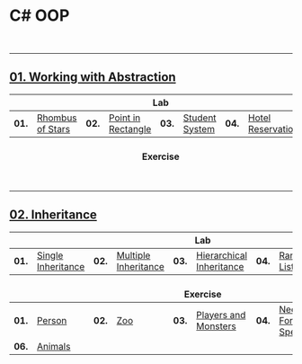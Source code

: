 # C# OOP

<br/>

---

## <a href="https://github.com/radrex/SoftuniCourses/tree/master/C%23%20Web%20Developer/C%23%20Advanced/C%23%20OOP/01.Working%20with%20Abstraction">01. Working with Abstraction</a>

<table>
  <thead>
    <tr>
      <th colspan="10" style="text-align:center;">Lab</th>
    </tr>
  </thead>
  <tbody>
    <tr>
      <td><b>01.</b></td>
      <td><a href="https://github.com/radrex/SoftuniCourses/tree/master/C%23%20Web%20Developer/C%23%20Advanced/C%23%20OOP/01.Working%20with%20Abstraction/Lab/P01_RhombusOfStars">Rhombus of Stars</a></td>
      <td><b>02.</b></td>
      <td><a href="https://github.com/radrex/SoftuniCourses/tree/master/C%23%20Web%20Developer/C%23%20Advanced/C%23%20OOP/01.Working%20with%20Abstraction/Lab/P02_PointInRectangle">Point in Rectangle</a></td>
      <td><b>03.</b></td>
      <td><a href="https://github.com/radrex/SoftuniCourses/tree/master/C%23%20Web%20Developer/C%23%20Advanced/C%23%20OOP/01.Working%20with%20Abstraction/Lab/P03_StudentSystem">Student System</a></td>
      <td><b>04.</b></td>
      <td><a href="https://github.com/radrex/SoftuniCourses/tree/master/C%23%20Web%20Developer/C%23%20Advanced/C%23%20OOP/01.Working%20with%20Abstraction/Lab/P04_HotelReservation">Hotel Reservation</a></td>
      <td colspan="2"></td>
    </tr>
  </tbody>
  <thead>
    <tr>
      <th colspan="10" style="text-align:center;"><br>Exercise</th>
    </tr>
  </thead>
  <tbody>
    
  </tbody>
</table>

<br/>

---

## <a href="https://github.com/radrex/SoftuniCourses/tree/master/C%23%20Web%20Developer/C%23%20Advanced/C%23%20OOP/02.Inheritance">02. Inheritance</a>

<table>
  <thead>
    <tr>
      <th colspan="10" style="text-align:center;">Lab</th>
    </tr>
  </thead>
  <tbody>
    <tr>
      <td><b>01.</b></td>
      <td><a href="https://github.com/radrex/SoftuniCourses/tree/master/C%23%20Web%20Developer/C%23%20Advanced/C%23%20OOP/02.Inheritance/Lab/P01_SingleInheritance/Farm/Farm">Single Inheritance</a></td>
      <td><b>02.</b></td>
      <td><a href="https://github.com/radrex/SoftuniCourses/tree/master/C%23%20Web%20Developer/C%23%20Advanced/C%23%20OOP/02.Inheritance/Lab/P02_MultipleInheritance/Farm/Farm">Multiple Inheritance</a></td>
      <td><b>03.</b></td>
      <td><a href="https://github.com/radrex/SoftuniCourses/tree/master/C%23%20Web%20Developer/C%23%20Advanced/C%23%20OOP/02.Inheritance/Lab/P03_HierarchicalInheritance/Farm/Farm">Hierarchical Inheritance</a></td>
      <td><b>04.</b></td>
      <td><a href="https://github.com/radrex/SoftuniCourses/tree/master/C%23%20Web%20Developer/C%23%20Advanced/C%23%20OOP/02.Inheritance/Lab/P04_RandomList/CustomRandomList/CustomRandomList">Random List</a></td>
      <td><b>05.</b></td>
      <td><a href="https://github.com/radrex/SoftuniCourses/tree/master/C%23%20Web%20Developer/C%23%20Advanced/C%23%20OOP/02.Inheritance/Lab/P05_StackOfStrings/CustomStack/CustomStack">Stack of Strings</a></td>
    </tr>
  </tbody>
  <thead>
    <tr>
      <th colspan="10" style="text-align:center;"><br>Exercise</th>
    </tr>
  </thead>
  <tbody>
    <tr>
      <td><b>01.</b></td>
      <td><a href="https://github.com/radrex/SoftuniCourses/tree/master/C%23%20Web%20Developer/C%23%20Advanced/C%23%20OOP/02.Inheritance/Exercise/P01_Person">Person</a></td>
      <td><b>02.</b></td>
      <td><a href="https://github.com/radrex/SoftuniCourses/tree/master/C%23%20Web%20Developer/C%23%20Advanced/C%23%20OOP/02.Inheritance/Exercise/P02_Zoo/Zoo/Zoo">Zoo</a></td>
      <td><b>03.</b></td>
      <td><a href="https://github.com/radrex/SoftuniCourses/tree/master/C%23%20Web%20Developer/C%23%20Advanced/C%23%20OOP/02.Inheritance/Exercise/P03_PlayersAndMonsters/PlayersAndMonsters/PlayersAndMonsters">Players and Monsters</a></td>
      <td><b>04.</b></td>
      <td><a href="https://github.com/radrex/SoftuniCourses/tree/master/C%23%20Web%20Developer/C%23%20Advanced/C%23%20OOP/02.Inheritance/Exercise/P04_NeedForSpeed/NeedForSpeed/NeedForSpeed">Need For Speed</a></td>
      <td><b>05.</b></td>
      <td><a href="https://github.com/radrex/SoftuniCourses/tree/master/C%23%20Web%20Developer/C%23%20Advanced/C%23%20OOP/02.Inheritance/Exercise/P05_Restaurant/Restaurant/Restaurant">Restaurant</a></td>
    </tr>
    <tr>
      <td><b>06.</b></td>
      <td><a href="https://github.com/radrex/SoftuniCourses/tree/master/C%23%20Web%20Developer/C%23%20Advanced/C%23%20OOP/02.Inheritance/Exercise/P06_Animals/Animals/Animals">Animals</a></td>
      <td colspan="8"></td>
    </tr>
  </tbody>
</table>